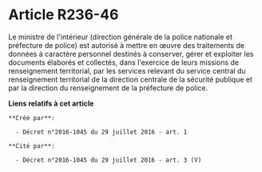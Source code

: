 # Article R236-46

Le ministre de l'intérieur (direction générale de la police nationale et préfecture de police) est autorisé à mettre en œuvre
des traitements de données à caractère personnel destinés à conserver, gérer et exploiter les documents élaborés et
collectés, dans l'exercice de leurs missions de renseignement territorial, par les services relevant du service central du
renseignement territorial de la direction centrale de la sécurité publique et par la direction du renseignement de la
préfecture de police.

**Liens relatifs à cet article**

	**Créé par**:

	  - Décret n°2016-1045 du 29 juillet 2016 - art. 1

	**Cité par**:

	  - Décret n°2016-1045 du 29 juillet 2016 - art. 3 (V)

